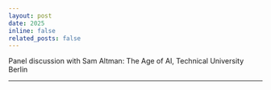 ```yaml
---
layout: post
date: 2025
inline: false
related_posts: false
---
```


Panel discussion with Sam Altman: The Age of AI, Technical University Berlin

---
